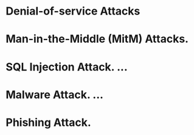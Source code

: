 # Denial-of-service Attacks
# Man-in-the-Middle (MitM) Attacks.
# SQL Injection Attack. ...
# Malware Attack. ...
# Phishing Attack.
